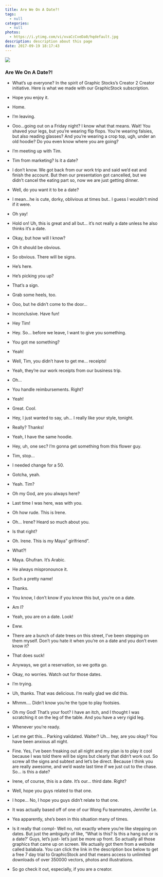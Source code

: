 ```yaml
---
title: Are We On A Date?!
tags:
  - null
categories:
  - null
photos:
  - https://i.ytimg.com/vi/xvaCcCveDa0/hqdefault.jpg
description: description about this page
date: 2017-09-19 18:17:43
---
```


![](https://i.ytimg.com/vi/xvaCcCveDa0/hqdefault.jpg)
### Are We On A Date?!
- What’s up everyone? In the spirit of Graphic Stocks’s Creator 2 Creator initiative. Here is what we made with our GraphicStock subscription.
- Hope you enjoy it.

- Home.
- I’m leaving.
- Ooo…going out on a Friday night? I know what that means. Wait! You shaved your legs, but you’re wearing flip flops. You’re wearing falsies, but also reading glasses? And you’re wearing a crop top, ugh, under an old hoodie? Do you even know where you are going? 
- I’m meeting up with Tim.
- Tim from marketing? Is it a date?
- I don’t know. We got back from our work trip and said we’d eat and finish the account. But then our presentation got cancelled, but we didn’t cancel the eating part so, now we are just getting dinner.
- Well, do you want it to be a date?
- I mean…he is cute, dorky, oblivious at times but.. I guess I wouldn’t mind if it were.
- Oh yay!
- Hold on! Uh, this is great and all but… it’s not really a date unless he also thinks it’s a date.
- Okay, but how will I know?
- Oh it should be obvious.
- So obvious. There will be signs.
- He’s here.
- He’s picking you up?
- That’s a sign.
- Grab some heels, too.
- Ooo, but he didn’t come to the door…
- Inconclusive. Have fun!

- Hey Tim!
- Hey. So… before we leave, I want to give you something.
- You got me something?
- Yeah! 
- Well, Tim, you didn’t have to get me… receipts!
- Yeah, they’re our work receipts from our business trip. 
- Oh…
- You handle reimbursements. Right? 
- Yeah!
- Great. Cool.
- Hey, I just wanted to say, uh… I really like your style, tonight.
- Really? Thanks!
- Yeah, I have the same hoodie.
- Hey, uh, one sec? I’m gonna get something from this flower guy.
- Tim, stop…
- I needed change for a 50.
- Gotcha, yeah.
- Yeah. Tim? 
- Oh my God, are you always here? 
- Last time I was here, was with you.
- Oh how rude. This is Irene.
- Oh… Irene? Heard so much about you. 
- Is that right?
- Oh. Irene. This is my Maya” girlfriend”.
- What?!
- Maya. Ghufran. It’s Arabic.
- He always mispronounce it.
- Such a pretty name!
- Thanks.
- You know, I don’t know if you know this but, you’re on a date. 
- Am I?
- Yeah, you are on a date. Look!
- Eww.
- There are a bunch of date trees on this street, I’ve been stepping on them myself. Don’t you hate it when you’re on a date and you don’t even know it?
- That does suck!
- Anyways, we got a reservation, so we gotta go.
- Okay, no worries. Watch out for those dates.
- I’m trying.

- Uh, thanks. That was delicious. I’m really glad we did this. 
- Mhmm…. Didn’t know you’re the type to play footsies.
- Oh my God! That’s your foot? I have an itch, and I thought I was scratching it on the leg of the table. And you have a very rigid leg. 
- Whenever you’re ready.
- Let me get this… Parking validated. Waiter? Uh… hey, are you okay? You have been anxious all night.
- Fine. Yes, I’ve been freaking out all night and my plan is to play it cool because I was told there will be signs but clearly that didn’t work out. So screw all the signs and subtext and let’s be direct. Because I think you are really awesome, and we’d waste last time if we just cut to the chase. So… is this a date? 
- Irene, of course, this is a date. It’s our… third date. Right?

- Well, hope you guys related to that one.
- I hope… No, I hope you guys didn’t relate to that one.
- It was actually based off of one of our Wong Fu teammates, Jennifer Le.
- Yea apparently, she’s been in this situation many of times.
- Is it really that compl- Well no, not exactly where you’re like stepping on dates. But just the ambiguity of like, “What is this? Is this a hang out or is a date?’ Guys, let’s just- let’s just be more up front. So actually all those graphics that came up on screen. We actually got them from a website called balabala. You can click the link in the description box below to get a free 7 day trial to GraphicStock and that means access to unlimited downloads of over 350000 vectors, photos and illustrations.
- So go check it out, especially, if you are a creator.



